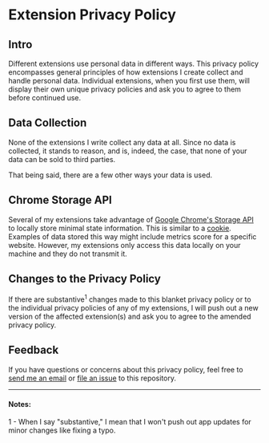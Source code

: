# Extension Privacy Policy

## Intro

Different extensions use personal data in different ways. This privacy policy encompasses general principles of how extensions I create collect and handle personal data. Individual extensions, when you first use them, will display their own unique privacy policies and ask you to agree to them before continued use.

## Data Collection

None of the extensions I write collect any data at all. Since no data is collected, it stands to reason, and is, indeed, the case, that none of your data can be sold to third parties.

That being said, there are a few other ways your data is used.

## Chrome Storage API

Several of my extensions take advantage of [Google Chrome's Storage API](https://developers.chrome.com/extensions/storage) to locally store minimal state information. This is similar to a [cookie](https://developer.mozilla.org/en-US/docs/Web/HTTP/Cookies). Examples of data stored this way might include metrics score for a specific website. However, my extensions only access this data locally on your machine and they do not transmit it. 


## Changes to the Privacy Policy

If there are substantive<sup>1</sup> changes made to this blanket privacy policy or to the individual privacy policies of any of my extensions, I will push out a new version of the affected extension(s) and ask you to agree to the amended privacy policy.

## Feedback

If you have questions or concerns about this privacy policy, feel free to [send me an email](mailto:glundgren93@gmail.com) or [file an issue](https://github.com/glundgren93/extension-privacy-policy/issues/new) to this repository.

***

#### Notes:
1 - When I say "substantive," I mean that I won't push out app updates for minor changes like fixing a typo.
